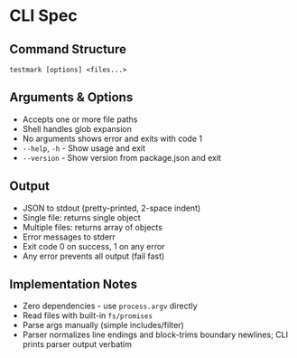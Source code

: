# CLI Spec

## Command Structure

```
testmark [options] <files...>
```

## Arguments & Options

- Accepts one or more file paths
- Shell handles glob expansion
- No arguments shows error and exits with code 1
- `--help`, `-h` - Show usage and exit
- `--version` - Show version from package.json and exit

## Output

- JSON to stdout (pretty-printed, 2-space indent)
- Single file: returns single object
- Multiple files: returns array of objects
- Error messages to stderr
- Exit code 0 on success, 1 on any error
- Any error prevents all output (fail fast)

## Implementation Notes

- Zero dependencies - use `process.argv` directly
- Read files with built-in `fs/promises`
- Parse args manually (simple includes/filter)
- Parser normalizes line endings and block-trims boundary newlines; CLI prints parser output verbatim
